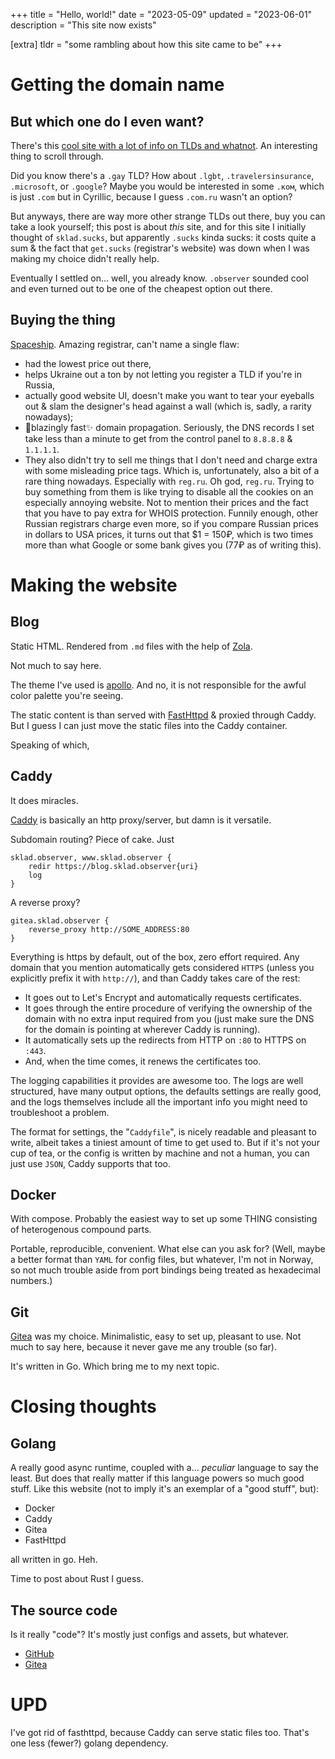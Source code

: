 +++
title = "Hello, world!"
date = "2023-05-09"
updated = "2023-06-01"
description = "This site now exists"

[extra]
tldr = "some rambling about how this site came to be"
+++

# Getting the domain name

## But which one do I even want?

There's this [cool site with a lot of info on TLDs and whatnot](https://tld-list.com/tlds-from-a-z).
An interesting thing to scroll through.

Did you know there's a `.gay` TLD? How about `.lgbt`, `.travelersinsurance`,
`.microsoft`, or `.google`?
Maybe you would be interested in some `.ком`, which is just `.com` but in Cyrillic,
because I guess `.com.ru` wasn't an option?

But anyways, there are way more other strange TLDs out there, buy you can take a look yourself;
this post is about *this* site, and for this site I initially thought of `sklad.sucks`,
but apparently `.sucks` kinda sucks: it costs quite a sum & the fact that `get.sucks`
(registrar's website) was down when I was making my choice didn't really help.

Eventually I settled on... well, you already know.
`.observer` sounded cool and even turned out to be one of the cheapest option out there.

## Buying the thing

[Spaceship](https://www.spaceship.com/). Amazing registrar, can't name a single flaw:
+ had the lowest price out there,
+ helps Ukraine out a ton by not letting you register a TLD if you're in Russia,
+ actually good website UI, doesn't make you want to tear your eyeballs out
& slam the designer's head against a wall (which is, sadly, a rarity nowadays);
+ 🚀blazingly fast✨ domain propagation. Seriously, the DNS records I set
take less than a minute to get from the control panel to `8.8.8.8` & `1.1.1.1`.
+ They also didn't try to sell me things that I don't need
and charge extra with some misleading price tags.
Which is, unfortunately, also a bit of a rare thing nowadays.
Especially with `reg.ru`. Oh god, `reg.ru`.
Trying to buy something from them is like trying to disable all the cookies
on an especially annoying website.
Not to mention their prices and the fact that you have to pay extra for WHOIS protection.
Funnily enough, other Russian registrars charge even more, so if you compare
Russian prices in dollars to USA prices, it turns out that $1 = 150₽,
which is two times more than what Google or some bank gives you (77₽ as of writing this).

# Making the website

## Blog

Static HTML. Rendered from `.md` files with the help of [Zola](https://www.getzola.org/).

Not much to say here.

The theme I've used is [apollo](https://www.getzola.org/themes/apollo/).
And no, it is not responsible for the awful color palette you're seeing.

The static content is than served with [FastHttpd](https://fasthttpd.org/) & proxied through Caddy.
But I guess I can just move the static files into the Caddy container.

Speaking of which,

## Caddy

It does miracles.

[Caddy](https://caddyserver.com/) is basically an http proxy/server,
but damn is it versatile.

Subdomain routing? Piece of cake. Just
```caddy
sklad.observer, www.sklad.observer {
	redir https://blog.sklad.observer{uri}
	log
}
```

A reverse proxy?
```caddy
gitea.sklad.observer {
	reverse_proxy http://SOME_ADDRESS:80
}
```

Everything is https by default, out of the box, zero effort required.
Any domain that you mention automatically gets considered `HTTPS`
(unless you explicitly prefix it with `http://`),
and than Caddy takes care of the rest:
+ It goes out to Let's Encrypt and automatically requests certificates.
+ It goes through the entire procedure of verifying the ownership of the domain
with no extra input required from you
(just make sure the DNS for the domain is pointing at wherever Caddy is running).
+ It automatically sets up the redirects from HTTP on `:80` to HTTPS on `:443`.
+ And, when the time comes, it renews the certificates too.

The logging capabilities it provides are awesome too.
The logs are well structured, have many output options, the defaults settings are really good,
and the logs themselves include all the important info you might need to troubleshoot a problem.

The format for settings, the "`Caddyfile`", is nicely readable and pleasant to write,
albeit takes a tiniest amount of time to get used to.
But if it's not your cup of tea, or the config is written by machine and not a human,
you can just use `JSON`, Caddy supports that too.

## Docker

With compose.
Probably the easiest way to set up some THING consisting of heterogenous compound parts.

Portable, reproducible, convenient. What else can you ask for?
(Well, maybe a better format than `YAML` for config files, but whatever,
I'm not in Norway, so not much trouble aside from port bindings
being treated as hexadecimal numbers.)

## Git

[Gitea](https://gitea.io/) was my choice.
Minimalistic, easy to set up, pleasant to use.
Not much to say here, because it never gave me any trouble (so far).

It's written in Go. Which bring me to my next topic.

# Closing thoughts

## Golang

A really good async runtime, coupled with a... *peculiar* language to say the least.
But does that really matter if this language powers so much good stuff.
Like this website (not to imply it's an exemplar of a "good stuff", but):
* Docker
* Caddy
* Gitea
* FastHttpd

all written in go.
Heh.

Time to post about Rust I guess.

## The source code

Is it really "code"?
It's mostly just configs and assets, but whatever.

+ [GitHub](https://github.com/SandaruKasa/sklad.observer)
+ [Gitea](https://gitea.sklad.observer/SandaruKasa/SKlad)

# UPD
I've got rid of fasthttpd, because Caddy can serve static files too.
That's one less (fewer?) golang dependency.
